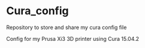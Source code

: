 # Cura_config
Repository to store and share my cura config file

Config for my Prusa Xi3 3D printer using Cura 15.04.2
